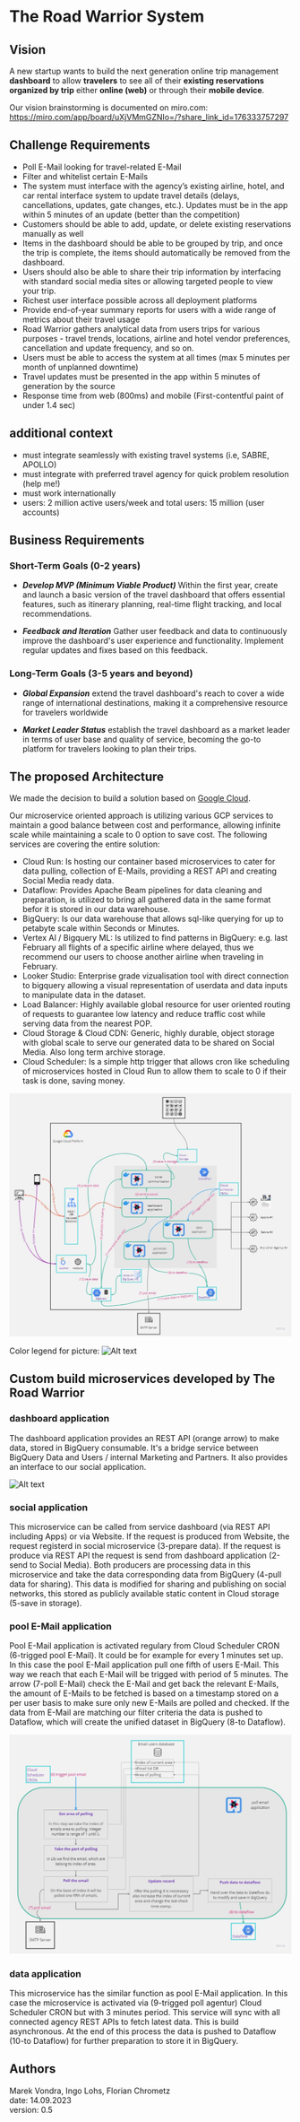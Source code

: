 
# The Road Warrior System

## Vision

A new startup wants to build the next generation online trip management __dashboard__ to allow __travelers__ to see all of their __existing reservations organized by trip__ either __online (web)__ or through their __mobile device__.

Our vision brainstorming is documented on miro.com:
https://miro.com/app/board/uXjVMmGZNIo=/?share_link_id=176333757297

## Challenge Requirements

- Poll E-Mail looking for travel-related E-Mail
- Filter and whitelist certain E-Mails
- The system must interface with the agency’s existing airline, hotel, and car rental interface system to update travel details (delays, cancellations, updates, gate changes, etc.). Updates must be in the app within 5 minutes of an update (better than the competition)
- Customers should be able to add, update, or delete existing reservations manually as well
- Items in the dashboard should be able to be grouped by trip, and once the trip is complete, the items should automatically be removed from the dashboard.
- Users should also be able to share their trip information by interfacing with standard social media sites or allowing targeted people to view your trip.
- Richest user interface possible across all deployment platforms
- Provide end-of-year summary reports for users with a wide range of metrics about their travel usage
- Road Warrior gathers analytical data from users trips for various purposes - travel trends, locations, airline and hotel vendor preferences, cancellation and update frequency, and so on.
- Users must be able to access the system at all times (max 5 minutes per month of unplanned downtime)
- Travel updates must be presented in the app within 5 minutes of generation by the source
- Response time from web (800ms) and mobile (First-contentful paint of under 1.4 sec)

## additional context

- must integrate seamlessly with existing travel systems (i.e, SABRE, APOLLO)
- must integrate with preferred travel agency for quick problem resolution (help me!)
- must work internationally
- users: 2 million active users/week and total users: 15 million (user accounts)
  
## Business Requirements

### Short-Term Goals (0-2 years)

- *__Develop MVP (Minimum Viable Product)__* Within the first year, create and launch a basic version of the travel dashboard that offers essential features, such as itinerary planning, real-time flight tracking, and local recommendations.

- *__Feedback and Iteration__* Gather user feedback and data to continuously improve the dashboard's user experience and functionality. Implement regular updates and fixes based on this feedback.

### Long-Term Goals (3-5 years and beyond)

- *__Global Expansion__* extend the travel dashboard's reach to cover a wide range of international destinations, making it a comprehensive resource for travelers worldwide

- *__Market Leader Status__* establish the travel dashboard as a market leader in terms of user base and quality of service, becoming the go-to platform for travelers looking to plan their trips.


## The proposed Architecture

We made the decision to build a solution based on [Google Cloud](https://console.cloud.google.com/). 

Our microservice oriented approach is utilizing various GCP services to maintain a good balance between cost and performance, allowing infinite scale while maintaining a scale to 0 option to save cost. The following services are covering the entire solution:
* Cloud Run: Is hosting our container based microservices to cater for data pulling, collection of E-Mails, providing a REST API and creating Social Media ready data.
* Dataflow: Provides Apache Beam pipelines for data cleaning and preparation, is utilized to bring all gathered data in the same format befor it is stored in our data warehouse.
* BigQuery: Is our data warehouse that allows sql-like querying for up to petabyte scale within Seconds or Minutes.
* Vertex AI / Bigquery ML: Is utilized to find patterns in BigQuery: e.g. last February all flights of a specific airline where delayed, thus we recommend our users to choose another airline when traveling in February.
* Looker Studio: Enterprise grade vizualisation tool with direct connection to bigquery allowing a visual representation of userdata and data inputs to manipulate data in the dataset.
* Load Balancer: Highly available global resource for user oriented routing of requests to guarantee low latency and reduce traffic cost while serving data from the nearest POP.
* Cloud Storage & Cloud CDN: Generic, highly durable, object storage with global scale to serve our generated data to be shared on Social Media. Also long term archive storage.
* Cloud Scheduler: Is a simple http trigger that allows cron like scheduling of microservices hosted in Cloud Run to allow them to scale to 0 if their task is done, saving money.

![Alt text](./img/Infrastruktur.jpg)

Color legend for picture:
![Alt text](./img/Legend.jpg)

## Custom build microservices developed by The Road Warrior

### dashboard application

The dashboard application provides an REST API (orange arrow) to make data, stored in BigQuery consumable. It's a bridge service between BigQuery Data and Users / internal Marketing and Partners.
It also provides an interface to our social application.

![Alt text](../../../../../C:/Users/A200130314/NodeProjects/Katas2023/img/Dashboard%20application.jpg)

### social application

This microservice can be called from service dashboard (via REST API including Apps) or via Website. If the request is produced from Website, the request registerd in social microservice (3-prepare data). If the request is produce via REST API the request is send from dashboard application (2-send to Social Media).
Both producers are processing data in this microservice and take the data corresponding data from BigQuery (4-pull data for sharing). This data is modified for sharing and publishing on social networks, this stored as publicly available static content in Cloud storage (5-save in storage).

### pool E-Mail application

Pool E-Mail application is activated regulary from Cloud Scheduler CRON (6-trigged pool E-Mail). It could be for example for every 1 minutes set up. In this case the pool E-Mail application pull one fifth of users E-Mail. This way we reach that each E-Mail will be trigged with period of 5 minutes. The arrow (7-poll E-Mail) check the E-Mail and get back the relevant E-Mails, the amount of E-Mails to be fetched is based on a timestamp stored on a per user basis to make sure only new E-Mails are polled and checked.
If the data from E-Mail are matching our filter criteria the data is pushed to Dataflow, which will create the unified dataset in BigQuery (8-to Dataflow).

![Alt text](./img/Poll%20email%20application.jpg)

### data application

This microservice has the similar function as pool E-Mail application. In this case the microservice is activated via (9-trigged poll agentur) Cloud Scheduler CRON but with 3 minutes period. This service will sync with all connected agency REST APIs to fetch latest data. This is build asynchronous. At the end of this process the data is pushed to Dataflow (10-to Dataflow) for further preparation to store it in BigQuery.

## Authors

Marek Vondra, Ingo Lohs, Florian Chrometz
<br>date: 14.09.2023
<br>version: 0.5
